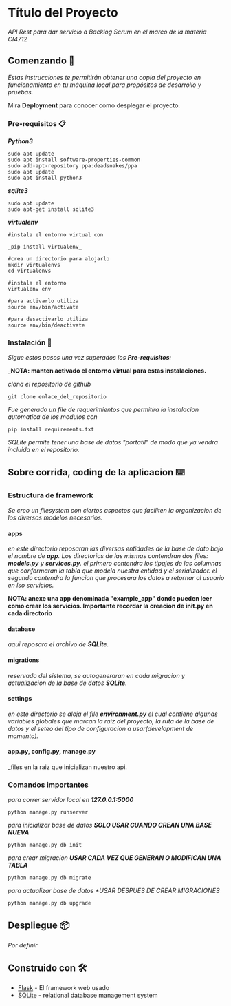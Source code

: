# Título del Proyecto

_API Rest para dar servicio a Backlog Scrum en el marco de la materia CI4712_

## Comenzando 🚀

_Estas instrucciones te permitirán obtener una copia del proyecto en funcionamiento en tu máquina local para propósitos de desarrollo y pruebas._

Mira **Deployment** para conocer como desplegar el proyecto.


### Pre-requisitos 📋

_**Python3**_
```
sudo apt update
sudo apt install software-properties-common
sudo add-apt-repository ppa:deadsnakes/ppa
sudo apt update
sudo apt install python3
```

_**sqlite3**_
```
sudo apt update
sudo apt-get install sqlite3
```

_**virtualenv**_
```
#instala el entorno virtual con

_pip install virtualenv_

#crea un directorio para alojarlo
mkdir virtualenvs
cd virtualenvs

#instala el entorno
virtualenv env

#para activarlo utiliza
source env/bin/activate

#para desactivarlo utiliza
source env/bin/deactivate
```

### Instalación 🔧

_Sigue estos pasos una vez superados los **Pre-requisitos**:_

_**NOTA: manten activado el entorno virtual para estas instalaciones.**

_clona el repositorio de github_

```
git clone enlace_del_repositorio
```

_Fue generado un file de requerimientos que permitira la instalacion automatica de los modulos con_

```
pip install requirements.txt
```

_SQLite permite tener una base de datos "portatil" de modo que ya vendra incluida en el repositorio._


## Sobre corrida, coding de la aplicacion ⌨️

### Estructura de framework

_Se creo un filesystem con ciertos aspectos que faciliten la organizacion de los diversos modelos necesarios._

#### apps
_en este directorio reposaran las diversas entidades de la base de dato bajo el nombre de **app**._
_Los directorios de las mismas contendran dos files: **models.py** y **services.py**._
_el primero contendra los tipajes de las columnas que conformaran la tabla que modela nuestra entidad y el serializador._
_el segundo contendra la funcion que procesara los datos a retornar al usuario en lso servicios._

**NOTA: anexe una app denominada "example_app" donde pueden leer como crear los servicios. Importante recordar la creacion de __init__.py en cada directorio**

#### database
_aqui reposara el archivo de **SQLite**._

#### migrations
_reservado del sistema, se autogeneraran en cada migracion y actualizacion de la base de datos **SQLite**._

#### settings
_en este directorio se aloja el file **environment.py** el cual contiene algunas variables globales que marcan la raiz del proyecto, la ruta de la base de datos y el seteo del tipo de configuracion a usar(development de momento)._

#### app.py, config.py, manage.py
_files en la raiz que inicializan nuestro api.

### Comandos importantes

_para correr servidor local en **127.0.0.1:5000**_
```
python manage.py runserver
```

_para inicializar base de datos **SOLO USAR CUANDO CREAN UNA BASE NUEVA**_
```
python manage.py db init                                                                                                  
```

_para crear migracion **USAR CADA VEZ QUE GENERAN O MODIFICAN UNA TABLA**_
```
python manage.py db migrate                                                                                                  
```

_para actualizar base de datos **USAR DESPUES DE CREAR MIGRACIONES*_
```
python manage.py db upgrade                                                                                                  
```

## Despliegue 📦

_Por definir_

## Construido con 🛠️

* [Flask](https://flask.palletsprojects.com/en/1.1.x/) - El framework web usado
* [SQLite](https://www.sqlite.org/index.html) - relational database management system
